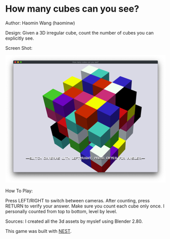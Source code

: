 # How many cubes can you see?

Author: Haomin Wang (haominw)

Design: Given a 3D irregular cube, count the number of cubes you can explicitly see. 

Screen Shot:

![Screen Shot](screenshot.png)

How To Play:

Press LEFT/RIGHT to switch between cameras.
After counting, press RETURN to verify your answer.
Make sure you count each cube only once.
I personally counted from top to bottom, level by level.

Sources:
I created all the 3d assets by myslef using Blender 2.80.

This game was built with [NEST](NEST.md).
